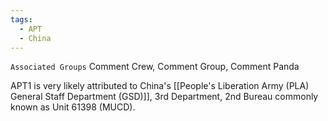 ```yaml
---
tags:
  - APT
  - China
---
```

`Associated Groups` Comment Crew, Comment Group, Comment Panda

APT1 is very likely attributed to China's [[People's Liberation Army (PLA) General Staff Department (GSD)]], 3rd Department, 2nd Bureau commonly known as Unit 61398 (MUCD).